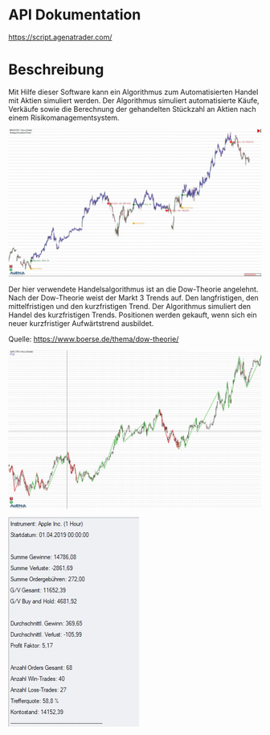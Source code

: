 # API Dokumentation

https://script.agenatrader.com/



# Beschreibung


Mit Hilfe dieser Software kann ein Algorithmus zum Automatisierten Handel mit Aktien simuliert werden. Der Algorithmus simuliert automatisierte Käufe, Verkäufe sowie die Berechnung der gehandelten Stückzahl an Aktien nach einem Risikomanagementsystem. 

![Image](https://github.com/ghaiden/StockTrading-StrategySimulation/blob/main/Images/Simulation.JPG)

Der hier verwendete Handelsalgorithmus ist an die Dow-Theorie angelehnt. Nach der Dow-Theorie weist der Markt 3 Trends auf. Den langfristigen, den mittelfristigen und den kurzfristigen Trend. Der Algorithmus simuliert den Handel des kurzfristigen Trends. Positionen werden gekauft, wenn sich ein neuer kurzfristiger Aufwärtstrend ausbildet. 


Quelle:
https://www.boerse.de/thema/dow-theorie/

![Image](https://github.com/ghaiden/StockTrading-StrategySimulation/blob/main/Images/Indicator.JPG)

![Image](https://github.com/ghaiden/StockTrading-StrategySimulation/blob/main/Images/OutputConsole.JPG)
